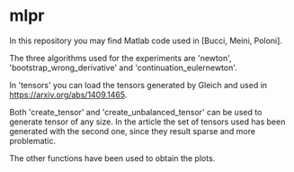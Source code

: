 # mlpr
In this repository you may find Matlab code used in [Bucci, Meini, Poloni].

The three algorithms used for the experiments are 'newton', 'bootstrap_wrong_derivative' and 'continuation_eulernewton'.

In 'tensors' you can load the tensors generated by Gleich and used in https://arxiv.org/abs/1409.1465.

Both 'create_tensor' and 'create_unbalanced_tensor' can be used to generate tensor of any size. In the article the set of tensors used has been generated with the second one, since they result sparse and more problematic.

The other functions have been used to obtain the plots.






